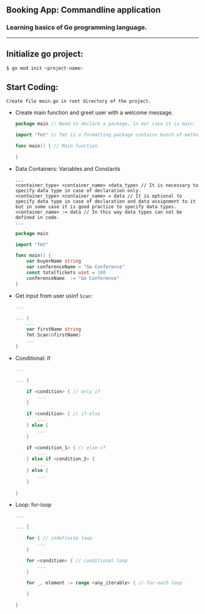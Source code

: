 ## Booking App: Commandline application
### Learning basics of Go programming language.
---

## Initialize go project:
```sh
$ go mod init <project-name>
```

## Start Coding:
`Create file main.go in root directory of the project.`

* Create main function and greet user with a welcome message.
    ```go
    package main // Need to declare a package, in our case it is main.

    import "fmt" // fmt is a formatting package contains bunch of methods for printing to console.

    func main() { // Main function.

    }
    ```
* Data Containers: Variables and Constants
    ```
    ...
    <container_type> <container_name> <data_type> // It is necessary to specify data type in case of declaration only.
    <container_type> <container_name> = data // It is optional to specify data type in case of declaration and data assignment to it but in some case it is good practice to specify data types.
    <container_name> := data // In this way data types can not be defined in code.
    ...
    ```
    ```go
    package main

    import "fmt"

    func main() {
        var buyerName string
        var conferenceName = "Go Conference"
        const totalTickets uint = 100
        conferenceName  := "Go Conference"
    }
    ```
* Get input from user usinf `Scan`:
    ```go
    ...

    ... {
        ...
        var firstName string
        fmt.Scan(&firstName)
        ...
    }
    ```

* Conditional: if
    ```go
    ...

    ... {

        if <condition> { // only if
            ...
        }

        if <condition> { // if-else
            ...
        } else {
            ...
        }

        if <condition_1> { // else-if
            ...
        } else if <condition_2> {
            ...
        } else {
            ...
        }
        
    }
    ```

* Loop: for-loop
    ```go
    ...

    ... {

        for { // indefinite loop
            ...
        }

        for <condition> { // conditional loop
            ...
        }

        for _, element := range <any_iterable> { // for-each loop

        }

    }
    ```
